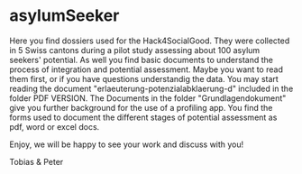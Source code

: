 # asylumSeeker

Here you find dossiers used for the Hack4SocialGood. 
They were collected in 5 Swiss cantons during a pilot study assessing about 100 asylum seekers' potential. 
As well you find basic documents to understand the process of integration and potential assessment. 
Maybe you want to read them first, or if you have questions understandig the data. 
You may start reading the document "erlaeuterung-potenzialabklaerung-d" included in the folder PDF VERSION. 
The Documents in the folder "Grundlagendokument" give you further background for the use of a profiling app. 
You find the forms used to document the different stages of potential assessment as pdf, word or excel docs. 

Enjoy, we will be happy to see your work and discuss with you!

Tobias & Peter
